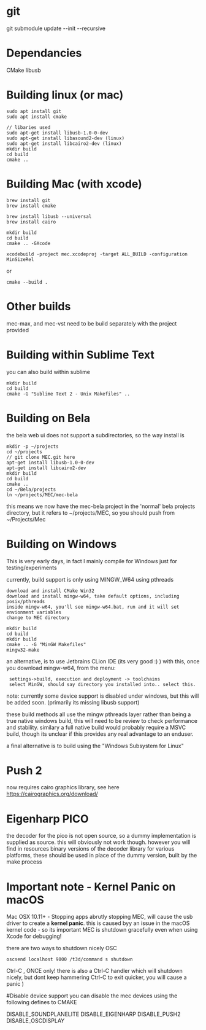 # git 
git submodule update --init --recursive

# Dependancies
CMake
libusb

# Building linux (or mac)

    sudo apt install git
    sudo apt install cmake

    // libaries used
    sudo apt-get install libusb-1.0-0-dev
    sudo apt-get install libasound2-dev (linux)
    sudo apt-get install libcairo2-dev (linux) 
    mkdir build
    cd build
    cmake .. 


# Building Mac (with xcode)

    brew install git
    brew install cmake
 
    brew install libusb --universal
    brew install cairo

    mkdir build
    cd build
    cmake .. -GXcode 

    xcodebuild -project mec.xcodeproj -target ALL_BUILD -configuration MinSizeRel

or

    cmake --build .

# Other builds
mec-max, and mec-vst need to be build separately with the project provided

# Building within Sublime Text

you can also build within sublime

    mkdir build
    cd build
    cmake -G "Sublime Text 2 - Unix Makefiles" .. 


# Building on Bela
the bela web ui does not support a subdirectories, so the way install is
  
    mkdir -p ~/projects
    cd ~/projects 
    // git clone MEC.git here
    apt-get install libusb-1.0-0-dev
    apt-get install libcairo2-dev
    mkdir build
    cd build
    cmake .. 
    cd ~/Bela/projects
    ln ~/projects/MEC/mec-bela

this means we now have the mec-bela project in the 'normal' bela projects directory, but it refers to ~/projects/MEC, so you should push from ~/Projects/Mec


# Building on Windows
This is very early days, in fact I mainly compile for Windows just for testing/experiments

currently, build support is only using  MINGW_W64 using pthreads
    
    download and install CMake Win32
    download and install mingw-w64, take default options, including posix/pthreads
    inside mingw-w64, you'll see mingw-w64.bat, run and it will set envionment variables
    change to MEC directory 

    mkdir build
    cd build
    mkdir build
    cmake .. -G "MinGW Makefiles"
    mingw32-make


an alternative, is to use Jetbrains CLion IDE (its very good :) ) 
with this, once you download mingw-w64, from the menu:

     settings->build, execution and deployment -> toolchains
     select MinGW, should say directory you installed into.. select this.


note: currently some device support is disabled under windows, but this will be added soon.
(primarily its missing libusb support)

these build methods all use the mingw pthreads layer rather than being a true native windows build, this will need to be review to check performance and stability.
similary a full native build would probably require a MSVC build, though its unclear if this provides any real advantage to an enduser.


a final alternative is to build using the "Windows Subsystem for Linux"

# Push 2
now requires cairo graphics library, see here
https://cairographics.org/download/


# Eigenharp PICO
the decoder for the pico is not open source, so a dummy implementation is supplied as source.
this will obviously not work though.
however you will find in resources binary versions of the decoder library for various platforms, these should be used in place of the dummy version, built by the make process



# Important note - Kernel Panic on macOS
Mac OSX 10.11+ - Stopping apps
abrutly stopping MEC, will cause the usb driver to create a **kernel panic**.
this is caused byy an issue in the macOS kernel code - so its important MEC is shutdown gracefully even when using Xcode for debugging!

there are two ways to shutdown nicely
OSC

    oscsend localhost 9000 /t3d/command s shutdown

Ctrl-C , ONCE only!
there is also a Ctrl-C handler which will shutdown nicely, but dont keep hammering Ctrl-C to exit quicker, you will cause a panic )



#Disable device support
you can disable the mec devices using the following defines to CMAKE

DISABLE_SOUNDPLANELITE
DISABLE_EIGENHARP
DISABLE_PUSH2
DISABLE_OSCDISPLAY



